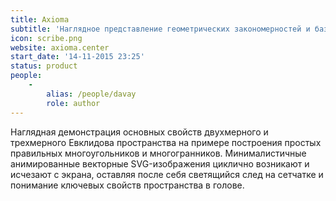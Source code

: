 ```yaml
---
title: Axioma
subtitle: 'Наглядное представление геометрических закономерностей и базовой структуры пространства.'
icon: scribe.png
website: axioma.center
start_date: '14-11-2015 23:25'
status: product
people:
    -
        alias: /people/davay
        role: author
---
```


Наглядная демонстрация основных свойств двухмерного и трехмерного Евклидова пространства на примере построения простых правильных многоугольников и многогранников. Минималистичные анимированные векторные SVG-изображения циклично возникают и исчезают с экрана, оставляя после себя светящийся след на сетчатке и понимание ключевых свойств пространства в голове.
